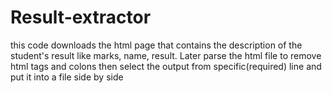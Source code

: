 # Result-extractor
this code downloads the html page that contains the description of the student's result like marks, name, result. Later parse the html file to remove html tags and colons then select the output from specific(required) line and put it into a file side by side 
